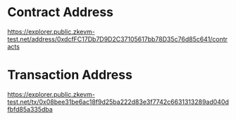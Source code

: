 # Contract Address
https://explorer.public.zkevm-test.net/address/0xdcfFC17Db7D9D2C37105617bb78D35c76d85c641/contracts

# Transaction Address
https://explorer.public.zkevm-test.net/tx/0x08bee31be6ac18f9d25ba222d83e3f7742c6631313289ad040dfbfd85a335dba
